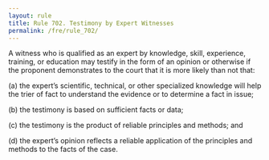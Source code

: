 ```yaml
---
layout: rule
title: Rule 702. Testimony by Expert Witnesses
permalink: /fre/rule_702/
---
```


A witness who is qualified as an expert by knowledge, skill, experience, training, or education may testify in the form of an opinion or otherwise if the proponent demonstrates to the court that it is more likely than not that:


(a) the expert’s scientific, technical, or other specialized knowledge will help the trier of fact to understand the evidence or to determine a fact in issue;


(b) the testimony is based on sufficient facts or data;


(c) the testimony is the product of reliable principles and methods; and


(d) the expert’s opinion reflects a reliable application of the principles and methods to the facts of the case.

